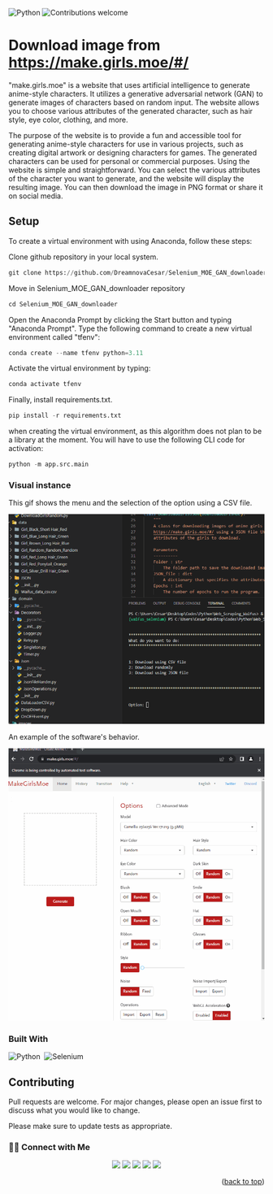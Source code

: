 
![Python](https://img.shields.io/badge/python-v3.10+-blue.svg)
![Contributions welcome](https://img.shields.io/badge/contributions-welcome-orange.svg)

<a name="readme-top"></a>

# Download image from https://make.girls.moe/#/

"make.girls.moe" is a website that uses artificial intelligence to generate anime-style characters. It utilizes a generative adversarial network (GAN) to generate images of characters based on random input. The website allows you to choose various attributes of the generated character, such as hair style, eye color, clothing, and more.

The purpose of the website is to provide a fun and accessible tool for generating anime-style characters for use in various projects, such as creating digital artwork or designing characters for games. The generated characters can be used for personal or commercial purposes. Using the website is simple and straightforward. You can select the various attributes of the character you want to generate, and the website will display the resulting image. You can then download the image in PNG format or share it on social media.



## Setup

To create a virtual environment with using Anaconda, follow these steps:

Clone github repository in your local system.

```python
git clone https://github.com/DreamnovaCesar/Selenium_MOE_GAN_downloader.git
```

Move in Selenium_MOE_GAN_downloader repository

```python
cd Selenium_MOE_GAN_downloader
```

Open the Anaconda Prompt by clicking the Start button and typing "Anaconda Prompt".
Type the following command to create a new virtual environment called "tfenv":

```python
conda create --name tfenv python=3.11
```

Activate the virtual environment by typing:

```python
conda activate tfenv
```

Finally, install requirements.txt.

```python
pip install -r requirements.txt
```

when creating the virtual environment, as this algorithm does not plan to be a library at the moment. You will have to use the following CLI code for activation:

```python
python -m app.src.main
```

### Visual instance

This gif shows the menu and the selection of the option using a CSV file.

![Alt Text](Select_CSV.gif)

An example of the software's behavior.

![Alt Text](Download_waifus.gif)

### Built With

![Python](https://img.shields.io/badge/Python-3776AB?style=for-the-badge&logo=python&logoColor=white)&nbsp;
![Selenium](https://img.shields.io/badge/-selenium-%43B02A?style=for-the-badge&logo=selenium&logoColor=white)&nbsp;

## Contributing

Pull requests are welcome. For major changes, please open an issue first
to discuss what you would like to change.

Please make sure to update tests as appropriate.

### 🤝🏻 Connect with Me

<p align="center">
<a href="https://www.linkedin.com/in/cesar-eduardo-mu%C3%B1oz-chavez-a00674186/"><img src="https://img.shields.io/badge/LinkedIn-0077B5?style=for-the-badge&logo=linkedin&logoColor=white"/></a>
<a href="https://twitter.com/CesarEd43166481"><img src="https://img.shields.io/badge/Twitter-1DA1F2?style=for-the-badge&logo=twitter&logoColor=white"/></a>
<a href="https://www.facebook.com/cesareduardo.munozchavez/"><img src="https://img.shields.io/badge/Facebook-1877F2?style=for-the-badge&logo=facebook&logoColor=white"/></a>
<a href="mailto:cesareduardomucha@hotmail.com"><img src="https://img.shields.io/badge/Microsoft_Outlook-0078D4?style=for-the-badge&logo=microsoft-outlook&logoColor=white"/></a>
<a href="mailto:cesareduardomucha@gmail.com"><img src="https://img.shields.io/badge/Gmail-D14836?style=for-the-badge&logo=gmail&logoColor=white"/></a>
</p>

<p align="right">(<a href="#readme-top">back to top</a>)</p>

